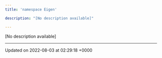 ```yaml
---
title: 'namespace Eigen'

description: "[No description available]"

---
```







[No description available]






-------------------------------

Updated on 2022-08-03 at 02:29:18 +0000